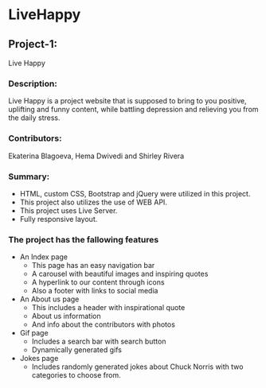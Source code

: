 # LiveHappy

## Project-1:
Live Happy


### Description:
Live Happy is a project website that is supposed to bring to you positive, uplifting
and funny content, while battling depression and relieving you from the daily stress.

### Contributors:
Ekaterina Blagoeva, Hema Dwivedi and Shirley Rivera

### Summary: 
* HTML, custom CSS, Bootstrap and jQuery were utilized in this project.
* This project also utilizes the use of WEB API.
* This project uses Live Server.
* Fully responsive layout.


### The project has the fallowing features
* An Index page
    * This page has an easy navigation bar
    * A carousel with beautiful images and inspiring quotes
    * A hyperlink to our content through icons 
    * Also a footer with links to social media
* An About us page
    * This includes a header with inspirational quote
    * About us information
    * And info about the contributors with photos
* Gif page
    * Includes a search bar with search button
    * Dynamically generated gifs 
* Jokes page 
    * Includes randomly generated jokes about Chuck Norris with two categories to choose from.


